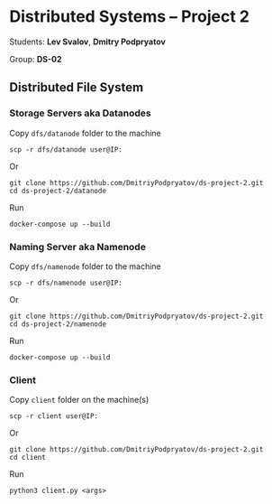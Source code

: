 # Distributed Systems &ndash; Project 2

Students: **Lev Svalov**, **Dmitry Podpryatov**

Group: **DS-02**

## Distributed File System

### Storage Servers aka Datanodes

Copy `dfs/datanode` folder to the machine

```
scp -r dfs/datanode user@IP:
```

Or

```
git clone https://github.com/DmitriyPodpryatov/ds-project-2.git
cd ds-project-2/datanode
```

Run

```
docker-compose up --build
```

### Naming Server aka Namenode

Copy `dfs/namenode` folder to the machine

```
scp -r dfs/namenode user@IP:
```

Or

```
git clone https://github.com/DmitriyPodpryatov/ds-project-2.git
cd ds-project-2/namenode
```

Run

```
docker-compose up --build
```

### Client

Copy `client` folder on the machine(s)

```
scp -r client user@IP:
```

Or

```
git clone https://github.com/DmitriyPodpryatov/ds-project-2.git
cd client
```

Run

```
python3 client.py <args>
```
